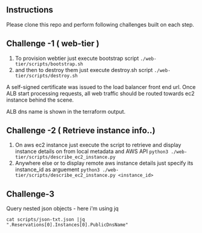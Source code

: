 ## Instructions

Please clone this repo and perform following challenges built on each step.

## Challenge -1 ( web-tier )

1. To provision webtier just execute bootstrap script 
  ```./web-tier/scripts/bootstrap.sh```
1. and then to destroy them just execute destroy.sh script
  `./web-tier/scripts/destroy.sh`

A self-signed certificate was issued to the load balancer front end url.
Once ALB start processing requests, all web traffic should be routed towards ec2 instance behind the scene.

ALB dns name is shown in the terraform output.

## Challenge -2 ( Retrieve instance info..)

1. On aws ec2 instance just execute the script to retrieve and display instance details on from local metadata and AWS API
  ```python3 ./web-tier/scripts/describe_ec2_instance.py```
1. Anywhere else or to display remote aws instance details just specify its instance_id as arguement
  ```python3 ./web-tier/scripts/describe_ec2_instance.py <instance_id>```
    
## Challenge-3
Query nested json objects - here i'm using jq

```cat scripts/json-txt.json |jq ".Reservations[0].Instances[0].PublicDnsName"```
